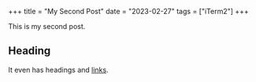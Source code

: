 +++
title = "My Second Post"
date = "2023-02-27"
tags = ["iTerm2"]
+++

This is my second post.

<!--more-->

## Heading

It even has headings and [links](https://myopic.design/).
